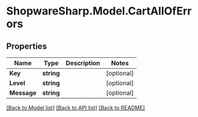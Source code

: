 # ShopwareSharp.Model.CartAllOfErrors

## Properties

Name | Type | Description | Notes
------------ | ------------- | ------------- | -------------
**Key** | **string** |  | [optional] 
**Level** | **string** |  | [optional] 
**Message** | **string** |  | [optional] 

[[Back to Model list]](../README.md#documentation-for-models) [[Back to API list]](../README.md#documentation-for-api-endpoints) [[Back to README]](../README.md)

